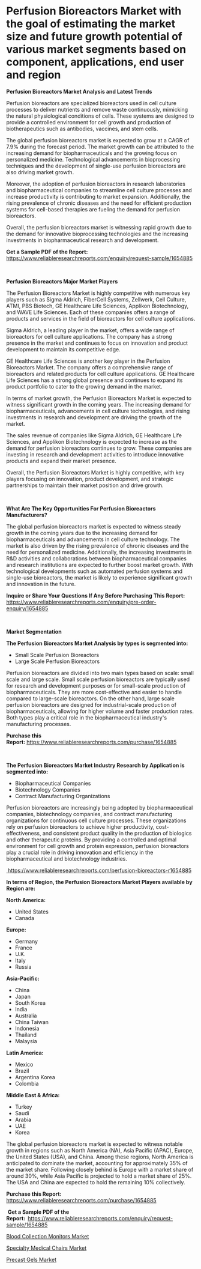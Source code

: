 <p><h1>Perfusion Bioreactors Market with the goal of estimating the market size and future growth potential of various market segments based on component, applications, end user and region</h1></p><p><strong>Perfusion Bioreactors Market Analysis and Latest Trends</strong></p>
<p><p>Perfusion bioreactors are specialized bioreactors used in cell culture processes to deliver nutrients and remove waste continuously, mimicking the natural physiological conditions of cells. These systems are designed to provide a controlled environment for cell growth and production of biotherapeutics such as antibodies, vaccines, and stem cells.</p><p>The global perfusion bioreactors market is expected to grow at a CAGR of 7.9% during the forecast period. The market growth can be attributed to the increasing demand for biopharmaceuticals and the growing focus on personalized medicine. Technological advancements in bioprocessing techniques and the development of single-use perfusion bioreactors are also driving market growth.</p><p>Moreover, the adoption of perfusion bioreactors in research laboratories and biopharmaceutical companies to streamline cell culture processes and increase productivity is contributing to market expansion. Additionally, the rising prevalence of chronic diseases and the need for efficient production systems for cell-based therapies are fueling the demand for perfusion bioreactors.</p><p>Overall, the perfusion bioreactors market is witnessing rapid growth due to the demand for innovative bioprocessing technologies and the increasing investments in biopharmaceutical research and development.</p></p>
<p><strong>Get a Sample PDF of the Report:&nbsp;</strong> <a href="https://www.reliableresearchreports.com/enquiry/request-sample/1654885">https://www.reliableresearchreports.com/enquiry/request-sample/1654885</a></p>
<p>&nbsp;</p>
<p><strong>Perfusion Bioreactors Major Market Players</strong></p>
<p><p>The Perfusion Bioreactors Market is highly competitive with numerous key players such as Sigma Aldrich, FiberCell Systems, Zellwerk, Cell Culture, ATMI, PBS Biotech, GE Healthcare Life Sciences, Applikon Biotechnology, and WAVE Life Sciences. Each of these companies offers a range of products and services in the field of bioreactors for cell culture applications.</p><p>Sigma Aldrich, a leading player in the market, offers a wide range of bioreactors for cell culture applications. The company has a strong presence in the market and continues to focus on innovation and product development to maintain its competitive edge.</p><p>GE Healthcare Life Sciences is another key player in the Perfusion Bioreactors Market. The company offers a comprehensive range of bioreactors and related products for cell culture applications. GE Healthcare Life Sciences has a strong global presence and continues to expand its product portfolio to cater to the growing demand in the market.</p><p>In terms of market growth, the Perfusion Bioreactors Market is expected to witness significant growth in the coming years. The increasing demand for biopharmaceuticals, advancements in cell culture technologies, and rising investments in research and development are driving the growth of the market.</p><p>The sales revenue of companies like Sigma Aldrich, GE Healthcare Life Sciences, and Applikon Biotechnology is expected to increase as the demand for perfusion bioreactors continues to grow. These companies are investing in research and development activities to introduce innovative products and expand their market presence.</p><p>Overall, the Perfusion Bioreactors Market is highly competitive, with key players focusing on innovation, product development, and strategic partnerships to maintain their market position and drive growth.</p></p>
<p>&nbsp;</p>
<p><strong>What Are The Key Opportunities For Perfusion Bioreactors Manufacturers?</strong></p>
<p><p>The global perfusion bioreactors market is expected to witness steady growth in the coming years due to the increasing demand for biopharmaceuticals and advancements in cell culture technology. The market is also driven by the rising prevalence of chronic diseases and the need for personalized medicine. Additionally, the increasing investments in R&D activities and collaborations between biopharmaceutical companies and research institutions are expected to further boost market growth. With technological developments such as automated perfusion systems and single-use bioreactors, the market is likely to experience significant growth and innovation in the future.</p></p>
<p><strong>Inquire or Share Your Questions If Any Before Purchasing This Report:</strong> <a href="https://www.reliableresearchreports.com/enquiry/pre-order-enquiry/1654885">https://www.reliableresearchreports.com/enquiry/pre-order-enquiry/1654885</a></p>
<p>&nbsp;</p>
<p><strong>Market Segmentation</strong></p>
<p><strong>The Perfusion Bioreactors Market Analysis by types is segmented into:</strong></p>
<p><ul><li>Small Scale Perfusion Bioreactors</li><li>Large Scale Perfusion Bioreactors</li></ul></p>
<p><p>Perfusion bioreactors are divided into two main types based on scale: small scale and large scale. Small scale perfusion bioreactors are typically used for research and development purposes or for small-scale production of biopharmaceuticals. They are more cost-effective and easier to handle compared to large-scale bioreactors. On the other hand, large scale perfusion bioreactors are designed for industrial-scale production of biopharmaceuticals, allowing for higher volume and faster production rates. Both types play a critical role in the biopharmaceutical industry's manufacturing processes.</p></p>
<p><strong>Purchase this Report:&nbsp;</strong><a href="https://www.reliableresearchreports.com/purchase/1654885">https://www.reliableresearchreports.com/purchase/1654885</a></p>
<p>&nbsp;</p>
<p><strong>The Perfusion Bioreactors Market Industry Research by Application is segmented into:</strong></p>
<p><ul><li>Biopharmaceutical Companies</li><li>Biotechnology Companies</li><li>Contract Manufacturing Organizations</li></ul></p>
<p><p>Perfusion bioreactors are increasingly being adopted by biopharmaceutical companies, biotechnology companies, and contract manufacturing organizations for continuous cell culture processes. These organizations rely on perfusion bioreactors to achieve higher productivity, cost-effectiveness, and consistent product quality in the production of biologics and other therapeutic proteins. By providing a controlled and optimal environment for cell growth and protein expression, perfusion bioreactors play a crucial role in driving innovation and efficiency in the biopharmaceutical and biotechnology industries.</p></p>
<p><a href="https://www.reliableresearchreports.com/perfusion-bioreactors-r1654885">&nbsp;https://www.reliableresearchreports.com/perfusion-bioreactors-r1654885</a></p>
<p><strong>In terms of Region, the Perfusion Bioreactors Market Players available by Region are:</strong></p>
<p>
    <p> <strong> North America: </strong>
        <ul>
            <li>United States</li>
            <li>Canada</li>
        </ul>
        </p> 
    <p> <strong> Europe: </strong>
        <ul>
            <li>Germany</li>
            <li>France</li>
            <li>U.K.</li>
            <li>Italy</li>
            <li>Russia</li>
        </ul>
        </p> 
    <p> <strong> Asia-Pacific: </strong>
        <ul>
            <li>China</li>
            <li>Japan</li>
            <li>South Korea</li>
            <li>India</li>
            <li>Australia</li>
            <li>China Taiwan</li>
            <li>Indonesia</li>
            <li>Thailand</li>
            <li>Malaysia</li>
        </ul>
        </p> 
    <p> <strong> Latin America: </strong>
        <ul>
            <li>Mexico</li>
            <li>Brazil</li>
            <li>Argentina Korea</li>
            <li>Colombia</li>
        </ul>
        </p> 
    <p> <strong> Middle East & Africa: </strong>
        <ul>
            <li>Turkey</li>
            <li>Saudi</li>
            <li>Arabia</li>
            <li>UAE</li>
            <li>Korea</li>
        </ul>
    </p>
    </p>
<p><p>The global perfusion bioreactors market is expected to witness notable growth in regions such as North America (NA), Asia Pacific (APAC), Europe, the United States (USA), and China. Among these regions, North America is anticipated to dominate the market, accounting for approximately 35% of the market share. Following closely behind is Europe with a market share of around 30%, while Asia Pacific is projected to hold a market share of 25%. The USA and China are expected to hold the remaining 10% collectively.</p></p>
<p><strong>Purchase this Report: </strong><a href="https://www.reliableresearchreports.com/purchase/1654885">https://www.reliableresearchreports.com/purchase/1654885</a></p>
<p>&nbsp;<strong>Get a Sample PDF of the Report:&nbsp;&nbsp;</strong><a href="https://www.reliableresearchreports.com/enquiry/request-sample/1654885">https://www.reliableresearchreports.com/enquiry/request-sample/1654885</a></p>
<p><strong></strong></p>
<p><p><a href="https://github.com/angelajermaine/Market-Research-Report-List-4/blob/main/blood-collection-monitors-market.md">Blood Collection Monitors Market</a></p><p><a href="https://github.com/provorikovar/Market-Research-Report-List-5/blob/main/specialty-medical-chairs-market.md">Specialty Medical Chairs Market</a></p><p><a href="https://github.com/CliffMedina6/Market-Research-Report-List-5/blob/main/precast-gels-market.md">Precast Gels Market</a></p></p>